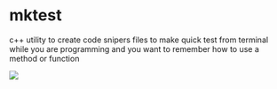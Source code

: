 # mktest
c++ utility to create code snipers files to make quick test from terminal while you are programming and you want to remember how to use a method or function

![](https://i.ibb.co/R3NnhGq/mktest-Terminal-Example.png)
